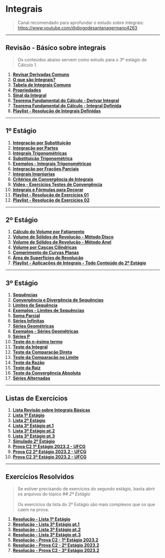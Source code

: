 # Integrais

> Canal recomendado para aprofundar o estudo sobre integrais: https://www.youtube.com/@diogodesantanagermano4263

---
## Revisão - Básico sobre integrais

> Os conteúdos abaixo servem como estudo para o 3º estágio de Cálculo 1.<br>

1. **[Revisar Derivadas Comuns](https://github.com/joao-pedro-angelo/AventurasPi/blob/main/calculo1/pdfs/tabelaDerivadas.pdf)**
2. **[O que são Integrais?](teoria/IntegraisIntroducao.md)**
3. **[Tabela de Integrais Comuns](pdfs/tabelaIntegrais.pdf)**
4. **[Propriedades](teoria/PropriedadesIntegrais.md)**
5. **[Sinal da Integral](teoria/SinalDaIntegral.md)**
6. **[Teorema Fundamental do Cálculo - Derivar Integral](teoria/DerivarIntegral.md)**
7. **[Teorema Fundamental do Cálculo - Integral Definida](teoria/IntegralDefinida.md)**
8. **[Playlist - Resolução de Integrais Definidas](https://www.youtube.com/playlist?list=PLSP4PNEIJatVgEQUSTaSqp4D8I4ZQKcda)**

---
## 1º Estágio

1. **[Integração por Substituição](pdfs/Metodo-da-substituicao.pdf)**
2. **[Integração por Partes](pdfs/Integracao-por-partes.pdf)**
3. **[Integrais Trigonométricas](teoria/SenoCasosEspeciaisDeIntegrais.md)**
4. **[Substituição Trigonométrica](pdfs/SubstituicaoTrigonometrica1.pdf)**
5. **[Exemplos - Integrais Trigonométricas](resolucoes/resolucaoIntegraisTrigonometricas/README.md)**
6. **[Integração por Frações Parciais](pdfs/IntegracaoPorFracoesParciais.pdf)**
7. **[Integrais Impróprias](pdfs/integraisimproprias.pdf)**
8. **[Critérios de Convergência de Integrais](teoria/CriteriosConvergenciaDeIntegrais.md)**
9. **[Vídeo - Exercícios Testes de Convergência](https://youtu.be/7jhEVZt9_z4?list=PLUdN13q_LrwqmIekdg8Ncqp0PsV1MyxYd)**
10. **[Integrais e Fórmulas para Decorar](teoria/Decorar.md)**
11. **[Playlist - Resolução de Exercícios 01](https://www.youtube.com/playlist?list=PLUdN13q_LrwqmIekdg8Ncqp0PsV1MyxYd)**
12. **[Playlist - Resolução de Exercícios 02](https://www.youtube.com/playlist?list=PLhSDZSsofXGNuFTlwweS7yGZRwAeRAX4V)**

---
## 2º Estágio 

1. **[Cálculo do Volume por Fatiamento](resolucoes/resolucaoLista02/volumePorFatiamento.md)**
2. **[Volume de Sólidos de Revolução - Método Disco](resolucoes/resolucaoLista02/volumePorDisco.md)**
3. **[Volume de Sólidos de Revolução - Método Anel](resolucoes/resolucaoLista02/volumeMetodoAnel.md)**
4. **[Volume por Cascas Cilíndricas](resolucoes/resolucaoLista02/volumeCascaCilindrica.md)**
5. **[Comprimento de Curvas Planas](teoria/curvasPlanas.pdf)**
6. **[Área de Superfícies de Revolução](teoria/areaSuperficiesCalc2.pdf)**
7. **[Playlist - Aplicações de Integrais - Todo Conteúdo do 2º Estágio](https://www.youtube.com/playlist?list=PLUdN13q_LrwpyA861yPkeFl6j8UW-37a7)**

---
## 3º Estágio

1. **[Sequências](teoria/sequenciasDefinicao.md)**
2. **[Convergência e Divergência de Sequências](teoria/convergenciaDivergenciaSequencias.md)**
3. **[Limites de Sequência](teoria/limitesDeSequencias.md)**
4. **[Exemplos - Limites de Sequências](teoria/exSequencias.md)**
5. **[Soma Parcial](teoria/somaParcial.md)**
6. **[Séries Infinitas](teoria/seriesInfinitas.md)**
7. **[Séries Geométricas](teoria/seriesGeometricas.md)**
8. **[Exemplos - Séries Geométricas](teoria/exemplosSeriesGeometricas.md)**
9. **[Séries P](teoria/SeriesPTeoria.md)**
10. **[Teste do n-ésimo termo](teoria/testeDoNesimoTermo.md)**
11. **[Teste da Integral](teoria/testeDaIntegral.md)**
12. **[Teste da Comparação Direta](teoria/testeDaComparacaoDireta.md)**
13. **[Teste da Comparação no Limite](teoria/testeDaComparacaoNoLimite.md)**
14. **[Teste da Razão](teoria/testeDaRazao.md)**
15. **[Teste da Raiz](teoria/testeDaRaiz.md)**
16. **[Teste da Convergência Absoluta](teoria/testeDaConvergenciaAbsoluta.md)**
17. **[Séries Alternadas](teoria/SeriesAlternadasTeoria.md)**

---
## Listas de Exercícios

1. **[Lista Revisão sobre Integrais Básicas](pdfs/IntegraisEx01.pdf)**
2. **[Lista 1º Estágio](pdfs/Lista1.pdf)**
3. **[Lista 2º Estágio](pdfs/Lista2.pdf)**
4. **[Lista 3º Estágio pt.1](pdfs/Lista3.pdf)**
5. **[Lista 3º Estágio pt.2](pdfs/Lista4.pdf)**
6. **[Lista 3º Estágio pt.3](pdfs/lista05SeriesAlternadas.png)**
7. **[Simulado 2º Estágio](pdfs/simulado_calculo_integral.md)**
8. **[Prova C2 1º Estágio 2023.2 - UFCG](pdfs/calc2prova1.pdf)**
9. **[Prova C2 2º Estágio 2023.2 - UFCG](pdfs/calc2prova2.pdf)**
10. **[Prova C2 3º Estágio 2023.2 - UFCG](pdfs/teste3-20232.pdf)**

---
## Exercícios Resolvidos

> Se estiver precisando de exercícios do segundo estágio, basta abrir os arquivos do tópico *## 2º Estágio*<br><br>
> Os exercícios da lista do 2º Estágio são mais complexos que os que caem na prova.

1. **[Resolução - Lista 1º Estágio](resolucoes/resolucaoLista01/README.md)**
2. **[Resolução - Lista 3º Estágio pt.1](resolucoes/resolucaoLista03/README.md)**
3. **[Resolução - Lista 3º Estágio pt.2](resolucoes/resolucaoLista04/README.md)**
4. **[Resolução - Lista 3º Estágio pt.3](resolucoes/resolucaoLista05/README.md)**
5. **[Resolução - Prova C2 - 1º Estágio 2023.2](pdfs/calc2Prova1Resol.jpeg)**
6. **[Resolução - Prova C2 - 2º Estágio 2023.2](pdfs/calc2Prova2Resol.jpeg)**
7. **[Resolução - Prova C2 - 3º Estágio 2023.2](resolucoes/resolucaoProva3/README.md)**
